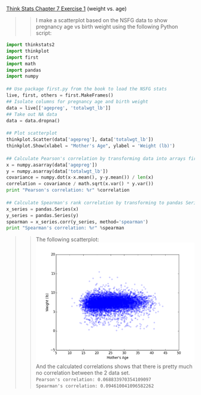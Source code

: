[Think Stats Chapter 7 Exercise 1](http://greenteapress.com/thinkstats2/html/thinkstats2008.html#toc70) (weight vs. age)

>> I make a scatterplot based on the NSFG data to show pregnancy age vs birth weight using the following Python script:  

```python
import thinkstats2
import thinkplot
import first
import math
import pandas
import numpy

## Use package first.py from the book to load the NSFG stats
live, first, others = first.MakeFrames()
## Isolate columns for pregnancy age and birth weight
data = live[['agepreg', 'totalwgt_lb']]
## Take out NA data
data = data.dropna()

## Plot scatterplot
thinkplot.Scatter(data['agepreg'], data['totalwgt_lb'])
thinkplot.Show(xlabel = "Mother's Age", ylabel = 'Weight (lb)')

## Calculate Pearson's correlation by transforming data into arrays first
x = numpy.asarray(data['agepreg'])
y = numpy.asarray(data['totalwgt_lb'])
covariance = numpy.dot(x-x.mean(), y-y.mean()) / len(x)
correlation = covariance / math.sqrt(x.var() * y.var())
print "Pearson's correlation: %r" %correlation

## Calculate Spearman's rank correlation by transforming to pandas Series
x_series = pandas.Series(x)
y_series = pandas.Series(y)
spearman = x_series.corr(y_series, method='spearman')
print "Spearman's correlation: %r" %spearman
```

>> The following scatterplot:  
>> ![scatterplot](img/scatter.png)  
>> And the calculated correlations shows that there is pretty much no correlation between the 2 data set.  
>> `Pearson's correlation: 0.068833970354109097`  
>> `Spearman's correlation: 0.094610041096582262`
